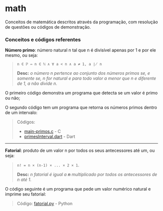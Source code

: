 # math
Conceitos de matemática descritos através da programação, com resolução de questões ou códigos de demonstração.

### Conceitos e códigos referentes
**Número primo**: número natural n tal que n é divisível apenas por 1 e por ele mesmo, ou seja: 

> ```n ∈ ℙ ⇔ n ∈ ℕ ∧ ∀ a < n ∧ a ≠ 1, a ∤ n```
>
> **Desc:** *o número n pertence ao conjunto dos números primos se, e somente se, n for natural e para todo valor a menor que n e diferente de 1, a não divide n.*

O primeiro código demonstra um programa que detecta se um valor é primo ou não;

O segundo código tem um programa que retorna os números primos dentro de um intervalo:
> Códigos: 
> - [main-primos.c](main-primos.c) - C
> - [primesInterval.dart](primesInterval.dart) - Dart

---

**Fatorial**: produto de um valor n por todos os seus antecessores até um, ou seja: 
> ```n! = n × (n-1) × ... × 2 × 1```.
> 
> **Desc:** *n fatorial é igual a **n** multiplicado por todos os antecessores de n até 1.*

O código seguinte é um programa que pede um valor numérico natural e imprime seu fatorial:
> Código: [fatorial.py](fatorial.py) - Python
